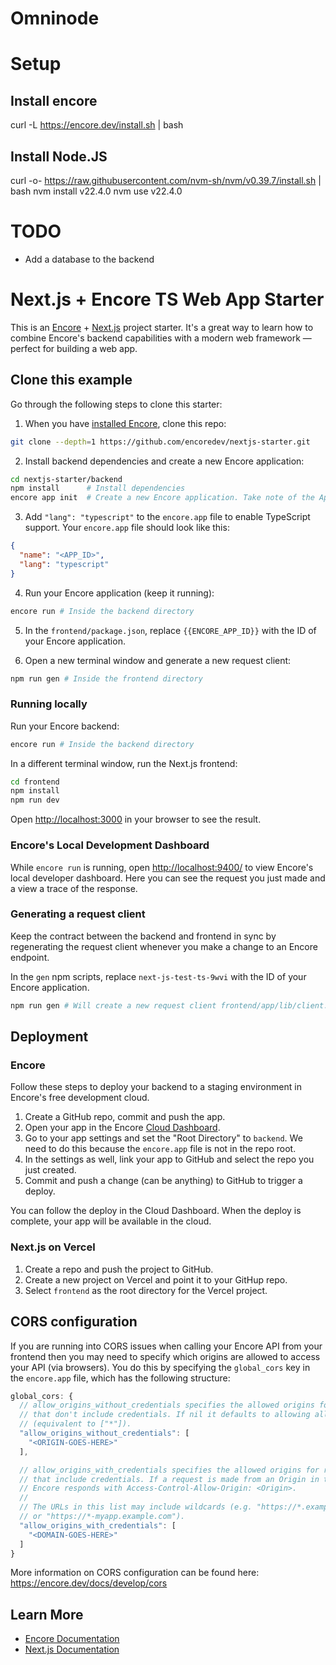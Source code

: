 # Omninode

# Setup
## Install encore
curl -L https://encore.dev/install.sh | bash

## Install Node.JS
curl -o- https://raw.githubusercontent.com/nvm-sh/nvm/v0.39.7/install.sh | bash
nvm install v22.4.0
nvm use v22.4.0

# TODO
* Add a database to the backend





# Next.js + Encore TS Web App Starter

This is an [Encore](https://encore.dev/) + [Next.js](https://nextjs.org/) project starter. It's a great way to learn how to combine Encore's backend
capabilities with a modern web framework — perfect for building a web app.

## Clone this example

Go through the following steps to clone this starter:

1. When you have [installed Encore](https://encore.dev/docs/install), clone this repo:

```bash
git clone --depth=1 https://github.com/encoredev/nextjs-starter.git
```

2. Install backend dependencies and create a new Encore application:

```bash
cd nextjs-starter/backend
npm install      # Install dependencies
encore app init  # Create a new Encore application. Take note of the App ID
```

3. Add `"lang": "typescript"` to the `encore.app` file to enable TypeScript support.
   Your `encore.app` file should look like this:

```json
{
  "name": "<APP_ID>",
  "lang": "typescript"
}
```

4. Run your Encore application (keep it running):

```bash
encore run # Inside the backend directory
```

5. In the `frontend/package.json`, replace `{{ENCORE_APP_ID}}` with the ID of your Encore application.


6. Open a new terminal window and generate a new request client:

```bash
npm run gen # Inside the frontend directory
```

### Running locally

Run your Encore backend:
```bash
encore run # Inside the backend directory
```

In a different terminal window, run the Next.js frontend:
```bash
cd frontend
npm install
npm run dev
```

Open [http://localhost:3000](http://localhost:3000) in your browser to see the result.

### Encore's Local Development Dashboard

While `encore run` is running, open <http://localhost:9400/> to view Encore's local developer dashboard.
Here you can see the request you just made and a view a trace of the response.

### Generating a request client

Keep the contract between the backend and frontend in sync by regenerating the request client whenever you make a change
to an Encore endpoint.

In the `gen` npm scripts, replace `next-js-test-ts-9wvi` with the ID of your Encore application.

```bash
npm run gen # Will create a new request client frontend/app/lib/client.ts
```

## Deployment

### Encore

Follow these steps to deploy your backend to a staging environment in Encore's free development cloud.

1. Create a GitHub repo, commit and push the app.
2. Open your app in the Encore [Cloud Dashboard](https://app.encore.dev).
3. Go to your app settings and set the "Root Directory" to `backend`. We need to do this because the `encore.app` file is not in the repo root.
4. In the settings as well, link your app to GitHub and select the repo you just created.
5. Commit and push a change (can be anything) to GitHub to trigger a deploy.

You can follow the deploy in the Cloud Dashboard. When the deploy is complete, your app will be available in the cloud.

### Next.js on Vercel

1. Create a repo and push the project to GitHub.
2. Create a new project on Vercel and point it to your GitHup repo.
3. Select `frontend` as the root directory for the Vercel project.

## CORS configuration

If you are running into CORS issues when calling your Encore API from your frontend then you may need to specify which
origins are allowed to access your API (via browsers). You do this by specifying the `global_cors` key in the `encore.app`
file, which has the following structure:

```js
global_cors: {
  // allow_origins_without_credentials specifies the allowed origins for requests
  // that don't include credentials. If nil it defaults to allowing all domains
  // (equivalent to ["*"]).
  "allow_origins_without_credentials": [
    "<ORIGIN-GOES-HERE>"
  ],

  // allow_origins_with_credentials specifies the allowed origins for requests
  // that include credentials. If a request is made from an Origin in this list
  // Encore responds with Access-Control-Allow-Origin: <Origin>.
  //
  // The URLs in this list may include wildcards (e.g. "https://*.example.com"
  // or "https://*-myapp.example.com").
  "allow_origins_with_credentials": [
    "<DOMAIN-GOES-HERE>"
  ]
}
```

More information on CORS configuration can be found here: https://encore.dev/docs/develop/cors

## Learn More

- [Encore Documentation](https://encore.dev/docs)
- [Next.js Documentation](https://nextjs.org/docs)
